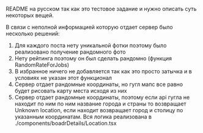 README на русском так как это тестовое задание и нужно описать суть некоторых вещей.

В связи с неполной информацией которую отдает сервер было несколько решений:

1. Для каждого поста нету уникальной фотки поэтому было реализовано получение рандомного фото
2. Нету рейтинга поэтому он был сделать рандомно (функция RandomRateForJobs)
3. В избранное ничего не добавляется так как это просто затычка и в условиях не указан этот функционал
4. Сервер отдает рандомные координаты, но гугл мапс все равно будет рисовать карту места исходя из них
5. Сервер отдает рандомные координаты, поэтому если api гугла не находит по ним по ним название города и страны то возвращает Unknown location, если находит возвращает город и столицу по указанным координатам.
Вся логика реализована в ./components/boadrDetails/Location.tsx 
